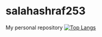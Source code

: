 # salahashraf253
My personal repository 
[![Top Langs](https://github-readme-stats.vercel.app/api/top-langs/?username=salahashraf253)](https://github.com/salahashraf253/github-readme-stats)
